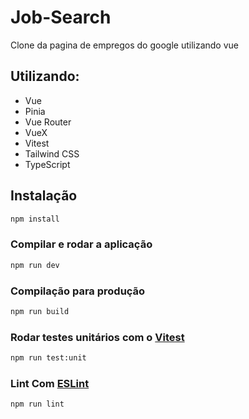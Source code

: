 # Job-Search
Clone da pagina de empregos do google utilizando vue

## Utilizando: 
- Vue
- Pinia
- Vue Router
- VueX
- Vitest
- Tailwind CSS
- TypeScript

## Instalação

```sh
npm install
```

### Compilar e rodar a aplicação

```sh
npm run dev
```

### Compilação para produção

```sh
npm run build
```

### Rodar testes unitários com o [Vitest](https://vitest.dev/)

```sh
npm run test:unit
```

### Lint Com [ESLint](https://eslint.org/)

```sh
npm run lint
```
